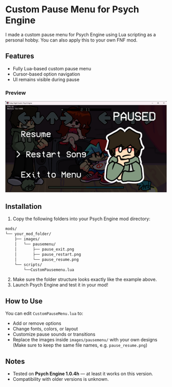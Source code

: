 # Custom Pause Menu for Psych Engine

I made a custom pause menu for Psych Engine using Lua scripting as a personal hobby.
You can also apply this to your own FNF mod.



## Features
- Fully Lua-based custom pause menu   
- Cursor-based option navigation  
- UI remains visible during pause  

### Preview
![Pause Menu Preview](preview.png)

## Installation
1. Copy the following folders into your Psych Engine mod directory:
```
mods/
└── your_mod_folder/
    ├── images/
    │   └── pausemenu/
    │       ├── pause_exit.png
    │       ├── pause_restart.png
    │       └── pause_resume.png
    └── scripts/
        └──CustomPausemenu.lua
```
2. Make sure the folder structure looks exactly like the example above.  
3. Launch Psych Engine and test it in your mod!

## How to Use
You can edit `CustomPauseMenu.lua` to:
- Add or remove options  
- Change fonts, colors, or layout  
- Customize pause sounds or transitions  
- Replace the images inside `images/pausemenu/` with your own designs  
  (Make sure to keep the same file names, e.g. `pause_resume.png`)

## Notes
- Tested on **Psych Engine 1.0.4h** — at least it works on this version.  
- Compatibility with older versions is unknown.

